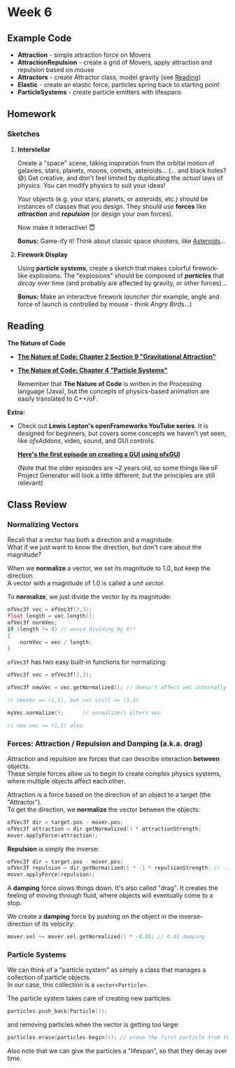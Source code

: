 # Week 6

## Example Code

- **Attraction** - simple attraction force on Movers
- **AttractionRepulsion** - create a grid of Movers, apply attraction and repulsion based on mouse
- **Attractors** - create Attractor class, model gravity (see [Reading](#gravity))
- **Elastic** - create an elastic force, particles spring back to starting point
- **ParticleSystems** - create particle emitters with lifespans

## Homework

### Sketches

1. **Interstellar**

    Create a "space" scene, taking inspiration from the orbital motion of galaxies, stars, planets, moons, comets, asteroids... (... and black holes? :sweat_smile:)  Get creative, and don't feel limited by duplicating the _actual_ laws of physics.  You can modify physics to suit your ideas!
      
    Your objects (e.g. your stars, planets, or asteroids, etc.) should be instances of classes that you design.  They should use **forces** like **_attraction_** and **_repulsion_** (or design your own forces).
    
    Now make it interactive! :innocent:
    
    **Bonus:** Game-ify it!  Think about classic space shooters, like [Asteroids](https://www.kevs3d.co.uk/dev/asteroids/index-debug.html)...

2. **Firework Display** 

    Using **particle systems**, create a sketch that makes colorful firework-like explosions.  The "explosions" should be composed of **_particles_** that _decay_ over time (and probably are affected by gravity, or other forces)...
    
    **Bonus:** Make an interactive firework *launcher* (for example, angle and force of launch is controlled by mouse - think *Angry Birds*...)
    
## Reading

**The Nature of Code**

- <a name=gravity>**[The Nature of Code: Chapter 2 Section 9 "Gravitational Attraction"](http://natureofcode.com/book/chapter-2-forces/#chapter02_section9)**

- **[The Nature of Code: Chapter 4 "Particle Systems"](http://natureofcode.com/book/chapter-4-particle-systems/)**

    Remember that **The Nature of Code** is written in the Processing language (Java), but the concepts of physics-based animation are easily translated to C++/oF.
    
**Extra:**  

- Check out **Lewis Lepton's openFrameworks YouTube series**.  It is designed for beginners, but covers some concepts we haven't yet seen, like _ofxAddons_, video, sound, and GUI controls.

    **[Here's the first episode on creating a GUI using ofxGUI](https://www.youtube.com/watch?v=X_is1x8iVtw&list=PL4neAtv21WOmrV8z9rSzL20QpdLU1zJLr&index=20)**

    (Note that the older episodes are ~2 years old, so some things like oF Project Generator will look a little different, but the principles are still relevant)


## Class Review

### Normalizing Vectors

Recall that a vector has both a direction and a magnitude.  
What if we just want to know the direction, but don't care about the magnitude?  

When we **normalize** a vector, we set its magnitude to 1.0, but keep the direction.  
A vector with a magnitude of 1.0 is called a _unit vector_.
   
To **normalize**, we just divide the vector by its magnitude:

```c++
ofVec3f vec = ofVec3f(3,3);
float length = vec.length();
ofVec3f normVec;
if (length != 0) // avoid dividing by 0!!
{
    normVec = vec / length;
}
```

`ofVec3f` has two easy built-in functions for normalizing:

```c++
ofVec3f vec = ofVec3f(3,3);

ofVec3f newVec = vec.getNormalized(); // doesn't affect vec internally

// newVec == (1,1), but vec still == (3,3)

myVec.normalize();      // normalize() alters vec

// now vec == (1,1) also

```

### Forces: Attraction / Repulsion and Damping (a.k.a. drag)

Attraction and repulsion are forces that can describe interaction **between** objects.  
These simple forces allow us to begin to create complex physics systems, where multiple objects affect each other.  

Attraction is a force based on the direction of an object to a target (the "Attractor").  
To get the direction, we **normalize** the vector between the objects:

```c++
ofVec3f dir = target.pos - mover.pos;
ofVec3f attraction = dir.getNormalized() * attractionStrength;
mover.applyForce(attraction);
```

**Repulsion** is simply the inverse:

```c++
ofVec3f dir = target.pos - mover.pos;
ofVec3f repulsion = dir.getNormalized() * -1 * repulsionStrength; // -1 inverts
mover.applyForce(repulsion);
```
    
A **damping** force slows things down.  It's also called "drag".  It creates the feeling of moving through fluid, where objects will eventually come to a stop.

We create a **damping** force by pushing on the object in the inverse-direction of its velocity:

```c++
mover.vel += mover.vel.getNormalized() * -0.01; // 0.01 damping
```



### Particle Systems

We can think of a "particle system" as simply a class that manages a collection of particle objects.  
In our case, this collection is a `vector<Particle>`.
 
The particle system takes care of creating new particles:  

```c++
particles.push_back(Particle());
```  

and removing particles when the vector is getting too large:

```c++
particles.erase(particles.begin()); // erase the first particle from the vector
```

Also note that we can give the particles a "lifespan", so that they decay over time. 




